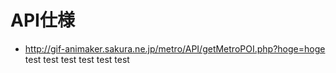 API仕様
=====================================
* http://gif-animaker.sakura.ne.jp/metro/API/getMetroPOI.php?hoge=hoge
test
test
test
test
test
test
